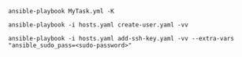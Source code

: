 `ansible-playbook MyTask.yml -K`

```
ansible-playbook -i hosts.yaml create-user.yaml -vv
```

```
ansible-playbook -i hosts.yaml add-ssh-key.yaml -vv --extra-vars "ansible_sudo_pass=<sudo-password>"
```
